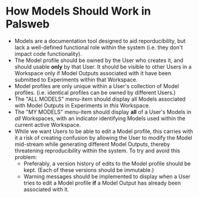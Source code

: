 # How Models Should Work in Palsweb
* Models are a documentation tool designed to aid reporducibility, but lack a well-defined functional role within the system (i.e. they don't impact code functionality).
* The Model profile should be owned by the User who creates it, and should usable __only__ by that User. It should be visible to other Users in a Workspace only if Model Outputs associated with it have been submitted to Experiments within that Workspace.
* Model profiles are only unique within a User's collection of Model profiles. (i.e. identical profiles can be owned by different Users.)
* The "ALL MODELS" menu-item should display all Models associated with Model Outputs in Experiments in *this* Workspace.
* The "MY MODELS" menu-item should display **all** of a User's Models in *all* Workspaces, with an indicator identifying Models used within the current active Workspace.
* While we want Users to be able to edit a Model profile, this carries with it a risk of creating confusion by allowing the User to modify the Model mid-stream while generating different Model Outputs, thereby threatening reproducibility within the system. To try and avoid this problem:
  * Preferably, a version history of edits to the Model profile should be kept. (Each of these versions should be immutable.)
  * Warning messages should be implemented to display when a User tries to edit a Model profile **if** a Model Output has already been associated with it.

